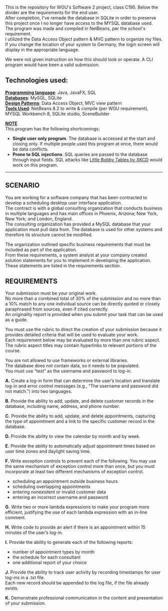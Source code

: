 This is the repository for WGU's Software 2 project, class C195. Below the divider are the requirements for the end user.  
After completion, I've remade the database in SQLite in order to preserve this project once I no longer have access to the MYSQL database used.  
The program was made and compiled in NetBeans, per the school's requirement.  
I utilized the Data Access Object pattern & MVC pattern to organize my files.
If you change the location of your system to Germany, the login screen will display in the appropriate language.

We were not given instruction on how this should look or operate. A CLI program would have been a valid submission.

## Technologies used:

<u>**Programming language**</u>: Java, JavaFX, SQL  
<u>**Databases**</u>: MySQL, SQLite  
<u>**Design Patterns**</u>: Data Access Object, MVC view pattern  
<u>**Tools Used**</u>: NetBeans 8.2 to write & compile (per WGU requirement), MYSQL Workbench 8, SQLite studio, SceneBuilder

<u>**NOTE**</u>  
This program has the following shortcomings:

- **Single user only program**. The database is accessed at the start and closing only. If multiple people used this program at once, there would be data conflicts.
- **Prone to SQL injections**. SQL queries are passed to the database through input fields. SQL attacks like [Little Bobby Tables by XKCD](https://xkcd.com/327/) would work on this program.

---

## SCENARIO

You are working for a software company that has been contracted to develop a scheduling desktop user interface application.  
The contract is with a global consulting organization that conducts business in multiple languages and has main offices in Phoenix, Arizona; New York, New York; and London, England.  
The consulting organization has provided a MySQL database that your application must pull data from. The database is used for other systems and therefore its structure cannot be modified.

The organization outlined specific business requirements that must be included as part of the application.  
From these requirements, a system analyst at your company created solution statements for you to implement in developing the application.  
These statements are listed in the requirements section.

## REQUIREMENTS

Your submission must be your original work.  
No more than a combined total of 30% of the submission and no more than a 10% match to any one individual source can be directly quoted or closely paraphrased from sources, even if cited correctly.  
An originality report is provided when you submit your task that can be used as a guide.

You must use the rubric to direct the creation of your submission because it provides detailed criteria that will be used to evaluate your work.  
Each requirement below may be evaluated by more than one rubric aspect. The rubric aspect titles may contain hyperlinks to relevant portions of the course.

You are not allowed to use frameworks or external libraries.  
The database does not contain data, so it needs to be populated.  
You must use “test” as the username and password to log-in.

**A.** Create a log-in form that can determine the user’s location and translate log-in and error control messages (e.g., “The username and password did not match.”) into two languages.

**B.** Provide the ability to add, update, and delete customer records in the database, including name, address, and phone number.

**C.** Provide the ability to add, update, and delete appointments, capturing the type of appointment and a link to the specific customer record in the database.

**D.** Provide the ability to view the calendar by month and by week.

**E.** Provide the ability to automatically adjust appointment times based on user time zones and daylight saving time.

**F.** Write exception controls to prevent each of the following. You may use the same mechanism of exception control more than once, but you must incorporate at least two different mechanisms of exception control.

- scheduling an appointment outside business hours
- scheduling overlapping appointments
- entering nonexistent or invalid customer data
- entering an incorrect username and password

**G.** Write two or more lambda expressions to make your program more efficient, justifying the use of each lambda expression with an in-line comment.

**H.** Write code to provide an alert if there is an appointment within 15 minutes of the user’s log-in.

**I.** Provide the ability to generate each of the following reports:

- number of appointment types by month
- the schedule for each consultant
- one additional report of your choice

**J.** Provide the ability to track user activity by recording timestamps for user log-ins in a .txt file.  
Each new record should be appended to the log file, if the file already exists.

**K.** Demonstrate professional communication in the content and presentation of your submission.
